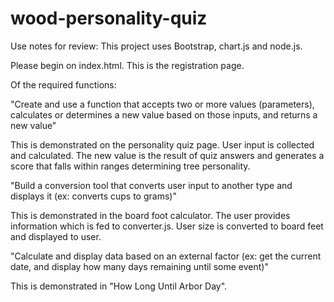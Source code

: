# wood-personality-quiz

Use notes for review:
This project uses Bootstrap, chart.js and node.js. 

Please begin on index.html. This is the registration page. 

Of the required functions: 

"Create and use a function that accepts two or more values (parameters), calculates or determines a new value based on those inputs, and returns a new value"

This is demonstrated on the personality quiz page. User input is collected and calculated. The new value is the result of quiz answers and generates a score that falls within ranges determining tree personality. 


"Build a conversion tool that converts user input to another type and displays it (ex: converts cups to grams)" 

This is demonstrated in the board foot calculator. The user provides information which is fed to converter.js. User size is converted to board feet and displayed to user. 

"Calculate and display data based on an external factor (ex: get the current date, and display how many days remaining until some event)"

This is demonstrated in "How Long Until Arbor Day". 